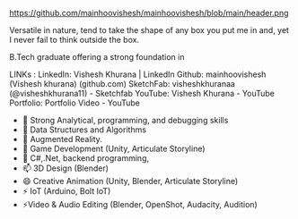 https://github.com/mainhoovishesh/mainhoovishesh/blob/main/header.png

Versatile in nature, tend to take the shape of any box you put me in and, yet I never fail to think outside the box.

B.Tech graduate offering a strong foundation in

LINKs :
LinkedIn: Vishesh Khurana | LinkedIn
Github: mainhoovishesh (Vishesh khurana) (github.com)
SketchFab: visheshkhuranaa (@visheshkhurana11) - Sketchfab
YouTube: Vishesh Khurana - YouTube
Portfolio: Portfolio Video - YouTube

- 🔭 Strong Analytical, programming, and debugging skills
- 🌱 Data Structures and Algorithms
- 👯 Augmented Reality.
- 🤔 Game Development (Unity, Articulate Storyline)
- 💬 C#,.Net, backend programming,
- 📫 3D Design (Blender)
- 😄 Creative Animation (Unity, Blender, Articulate Storyline)
- ⚡ IoT (Arduino, Bolt IoT)
- ⚡Video & Audio Editing (Blender, OpenShot, Audacity, Audition)

